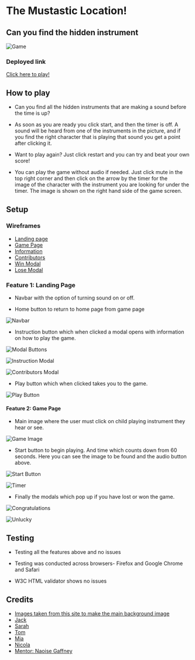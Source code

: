 # **The Mustastic Location!** 
## Can you find the hidden instrument

![Game](/docs/features/main-image.png)

### Deployed link

[Click here to play!](https://nikimacm.github.io/Hackathon-Nov-22/index.html)

## How to play

* Can you find all the hidden instruments that are making a sound before the time is up?

* As soon as you are ready you click start, and then the timer is off. A sound will be heard from one of the instruments in the picture, 
  and if you find the right character that is playing that sound you get a point after clicking it.

* Want to play again? Just click restart and you can try and beat your own score!

* You can play the game without audio if needed. Just click mute in the top right corner and then click on the arrow by the timer for the  
  image of the character with the instrument you are looking for under the timer. The image is shown on the right hand side of the game screen.

## Setup

### Wireframes

* [Landing page](/docs/wireframes/landing-page.png)
* [Game Page](/docs/wireframes/game-page.png)
* [Information](/docs/wireframes/info-modal.png)
* [Contributors](/docs/wireframes/contrib-modal.png)
* [Win Modal](/docs/wireframes/win-modal.png)
* [Lose Modal](/docs/wireframes/lose-modal.png)

### Feature 1: Landing Page
* Navbar with the option of turning sound on or off.

* Home button to return to home page from game page

![Navbar](/docs/features/navbar.png)

* Instruction button which when clicked a modal opens with information on how to play the game.  

![Modal Buttons](/docs/features/modal-buttons.png)

![Instruction Modal](/docs/features/howto-modal.png)

![Contributors Modal](/docs/features/contributors.png)

* Play button which when clicked takes you to the game.

![Play Button](/docs/features/play-button.png)


#### Feature 2: Game Page

* Main image where the user must click on child playing instrument they hear or see.

![Game Image](/docs/features/Background.png)

* Start button to begin playing. And time which counts down from 60 seconds. Here you can see the image to be found and the audio button above.

![Start Button](/docs/features/start-button.png)

![Timer](/docs/features/timer.png)

* Finally the modals which pop up if you have lost or won the game.

![Congratulations](/docs/features/congratulations.png)

![Unlucky](/docs/features/hard-luck.png)

## Testing

* Testing all the features above and no issues

* Testing was conducted across browsers- Firefox and Google Chrome and Safari

* W3C HTML validator shows no issues


## Credits

* [Images taken from this site to make the main background image](https://depositphotos.com/vector-images/kids-playing-instruments.html)
* [Jack](https://github.com/Jack112-create)
* [Sarah](https://github.com/rahcancode)
* [Tom](https://github.com/TuckerFaulk)
* [Mia](https://github.com/MiaRasmussen05)
* [Nicola](https://github.com/nikimacm)
* [Mentor: Naoise Gaffney](https://github.com/NaoiseGaffney)